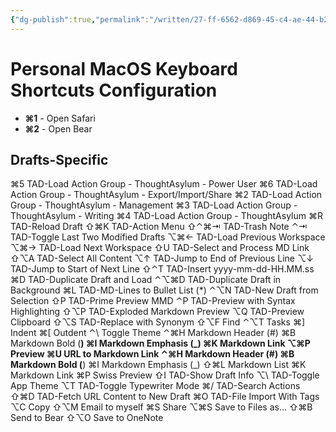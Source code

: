```yaml
---
{"dg-publish":true,"permalink":"/written/27-ff-6562-d869-45-c4-ae-44-b2-bd-4-afa-5-df-4/","dgHomeLink":true,"dgPassFrontmatter":false}
---
```


# Personal MacOS Keyboard Shortcuts Configuration
* **⌘1** - Open Safari
* **⌘2** - Open Bear
## Drafts-Specific
⌘5    TAD-Load Action Group - ThoughtAsylum - Power User
⌘6    TAD-Load Action Group - ThoughtAsylum - Export/Import/Share
⌘2    TAD-Load Action Group - ThoughtAsylum - Management
⌘3    TAD-Load Action Group - ThoughtAsylum - Writing
⌘4    TAD-Load Action Group - ThoughtAsylum
⌘R    TAD-Reload Draft
⇧⌘K   TAD-Action Menu
⇧⌃⌘⇥  TAD-Trash Note
⌃⇥    TAD-Toggle Last Two Modified Drafts
⌥⌘←   TAD-Load Previous Workspace
⌥⌘→   TAD-Load Next Workspace
⇧U    TAD-Select and Process MD Link
⇧⌥A   TAD-Select All Content
⌥↑    TAD-Jump to End of Previous Line
⌥↓    TAD-Jump to Start of Next Line
⇧⌃T   TAD-Insert yyyy-mm-dd-HH.MM.ss
⌘D    TAD-Duplicate Draft and Load
⌃⌥⌘D  TAD-Duplicate Draft in Background
⌘L    TAD-MD-Lines to Bullet List (*)
⌃⌥N   TAD-New Draft from Selection
⇧P    TAD-Prime Preview MMD
⌃P    TAD-Preview with Syntax Highlighting
⇧⌥P   TAD-Exploded Markdown Preview
⌥Q    TAD-Preview Clipboard
⇧⌥S   TAD-Replace with Synonym
⇧⌥F   Find
⌃⌥T   Tasks
⌘]    Indent
⌘[    Outdent
⌃\    Toggle Theme
⌃⌘H   Markdown Header (#)
⌘B    Markdown Bold (**)
⌘I    Markdown Emphasis (_)
⌘K    Markdown Link
⌥⌘P   Preview
⌘U    URL to Markdown Link
⌃⌘H   Markdown Header (#)
⌘B    Markdown Bold (**)
⌘I    Markdown Emphasis (_)
⇧⌘L   Markdown List
⌘K    Markdown Link
⌘P    Swiss Preview
⇧I    TAD-Show Draft Info
⌥\    TAD-Toggle App Theme
⌥T    TAD-Toggle Typewriter Mode
⌘/    TAD-Search Actions
⇧⌘D   TAD-Fetch URL Content to New Draft
⌘O    TAD-File Import With Tags
⌥C    Copy
⇧⌥M   Email to myself
⌘S    Share
⌥⌘S   Save to Files as...
⇧⌘B   Send to Bear
⇧⌥O   Save to OneNote